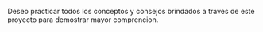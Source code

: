 Deseo practicar todos los conceptos y consejos brindados a traves de este proyecto para demostrar mayor comprencion.

